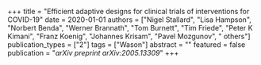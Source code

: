 +++
title = "Efficient adaptive designs for clinical trials of interventions for COVID-19"
date = 2020-01-01
authors = ["Nigel Stallard", "Lisa Hampson", "Norbert Benda", "Werner Brannath", "Tom Burnett", "Tim Friede", "Peter K Kimani", "Franz Koenig", "Johannes Krisam", "Pavel Mozgunov", " others"]
publication_types = ["2"]
tags = ["Wason"]
abstract = ""
featured = false
publication = "*arXiv preprint arXiv:2005.13309*"
+++

